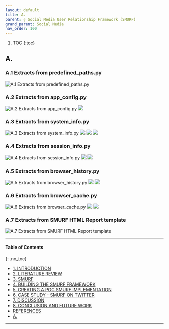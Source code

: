 ```yaml
---
layout: default
title: A.      
parent: § Social Media User Relationship Framework (SMURF)  
grand_parent: Social Media 
nav_order: 100 
---
```

<style>
.dont-break-out {
  /* These are technically the same, but use both */
  overflow-wrap: break-word;
  word-wrap: break-word;

     -ms-word-break: break-all;
  /* This is the dangerous one in WebKit, as it breaks things wherever */
  word-break: break-all;
  /* Instead use this non-standard one: */
  word-break: break-word;
}

.youtube-container {
    position: relative;
    width: 100%;
    height: 0;
    padding-bottom: 56.25%;
}
.youtube-video {
    position: absolute;
    top: 0;
    left: 0;
    width: 100%;
    height: 100%;
}

</style>

<div class="dont-break-out" markdown="1">

1. TOC
{:toc}

## A. 

### A.1 Extracts from predefined_paths.py
![A.1 Extracts from predefined_paths.py](https://statics.bsafes.com/images/papers/social-media-user-relationship-framework-a-1.png)


### A.2 Extracts from app_config.py
![A.2 Extracts from app_config.py](https://statics.bsafes.com/images/papers/social-media-user-relationship-framework-a-2.png)
![](https://statics.bsafes.com/images/papers/social-media-user-relationship-framework-a-2-2.png)


### A.3 Extracts from system_info.py
![A.3 Extracts from system_info.py](https://statics.bsafes.com/images/papers/social-media-user-relationship-framework-a-3.png)
![](https://statics.bsafes.com/images/papers/social-media-user-relationship-framework-a-3-2.png)
![](https://statics.bsafes.com/images/papers/social-media-user-relationship-framework-a-3-3.png)
![](https://statics.bsafes.com/images/papers/social-media-user-relationship-framework-a-3-4.png)

### A.4 Extracts from session_info.py
![A.4 Extracts from session_info.py](https://statics.bsafes.com/images/papers/social-media-user-relationship-framework-a-4.png)
![](https://statics.bsafes.com/images/papers/social-media-user-relationship-framework-a-4-1.png)
![](https://statics.bsafes.com/images/papers/social-media-user-relationship-framework-a-4-2.png)

### A.5 Extracts from browser_history.py
![A.5 Extracts from browser_history.py](https://statics.bsafes.com/images/papers/social-media-user-relationship-framework-a-5.png)
![](https://statics.bsafes.com/images/papers/social-media-user-relationship-framework-a-5-1.png)
![](https://statics.bsafes.com/images/papers/social-media-user-relationship-framework-a-5-2.png)

### A.6 Extracts from browser_cache.py
![A.6 Extracts from browser_cache.py](https://statics.bsafes.com/images/papers/social-media-user-relationship-framework-a-6.png)
![](https://statics.bsafes.com/images/papers/social-media-user-relationship-framework-a-6-1.png)
![](https://statics.bsafes.com/images/papers/social-media-user-relationship-framework-a-6-2.png)

### A.7 Extracts from SMURF HTML Report template
![A.7 Extracts from SMURF HTML Report template](https://statics.bsafes.com/images/papers/social-media-user-relationship-framework-a-7.png)

***

#### Table of Contents
{: .no_toc}

<ul><li> <a href="/docs/social-media/social-media-user-relationship-framework-1/">1. INTRODUCTION</a></li><li> <a href="/docs/social-media/social-media-user-relationship-framework-2/">2. LITERATURE REVIEW</a></li><li> <a href="/docs/social-media/social-media-user-relationship-framework-3/">3. SMURF</a></li><li> <a href="/docs/social-media/social-media-user-relationship-framework-4/">4. BUILDING THE SMURF FRAMEWORK</a></li><li> <a href="/docs/social-media/social-media-user-relationship-framework-5/">5. CREATING A POC SMURF IMPLEMENTATION</a></li><li> <a href="/docs/social-media/social-media-user-relationship-framework-6/">6. CASE STUDY - SMURF ON TWITTER</a></li><li> <a href="/docs/social-media/social-media-user-relationship-framework-7/">7. DISCUSSION</a></li><li> <a href="/docs/social-media/social-media-user-relationship-framework-8/">8. CONCLUSION AND FUTURE WORK</a></li><li> <a href="/docs/social-media/social-media-user-relationship-framework-9/">REFERENCES</a></li><li> <a href="/docs/social-media/social-media-user-relationship-framework-10/">A.</a></li></ul>

***

</div>
